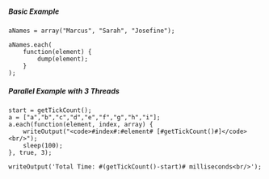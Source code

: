 ##### Basic Example

```luceescript+trycf
aNames = array("Marcus", "Sarah", "Josefine");

aNames.each(
    function(element) {
        dump(element);
    }
);
```

##### Parallel Example with 3 Threads

```luceescript+trycf
start = getTickCount();
a = ["a","b","c","d","e","f","g","h","i"];
a.each(function(element, index, array) {
    writeOutput("<code>#index#:#element# [#getTickCount()#]</code><br/>");
    sleep(100);
}, true, 3);

writeOutput('Total Time: #(getTickCount()-start)# milliseconds<br/>');
```
